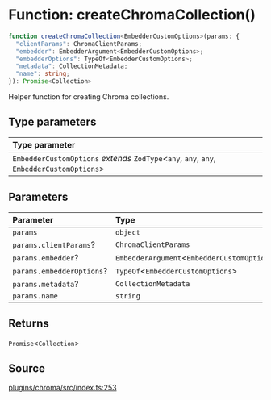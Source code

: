 # Function: createChromaCollection()

```ts
function createChromaCollection<EmbedderCustomOptions>(params: {
  "clientParams": ChromaClientParams;
  "embedder": EmbedderArgument<EmbedderCustomOptions>;
  "embedderOptions": TypeOf<EmbedderCustomOptions>;
  "metadata": CollectionMetadata;
  "name": string;
}): Promise<Collection>
```

Helper function for creating Chroma collections.

## Type parameters

| Type parameter |
| :------ |
| `EmbedderCustomOptions` *extends* `ZodType`\<`any`, `any`, `any`, `EmbedderCustomOptions`\> |

## Parameters

| Parameter | Type |
| :------ | :------ |
| `params` | `object` |
| `params.clientParams`? | `ChromaClientParams` |
| `params.embedder`? | `EmbedderArgument`\<`EmbedderCustomOptions`\> |
| `params.embedderOptions`? | `TypeOf`\<`EmbedderCustomOptions`\> |
| `params.metadata`? | `CollectionMetadata` |
| `params.name` | `string` |

## Returns

`Promise`\<`Collection`\>

## Source

[plugins/chroma/src/index.ts:253](https://github.com/firebase/genkit/blob/2b0be364306d92a8e7d13efc2da4fb04c1d21e29/js/plugins/chroma/src/index.ts#L253)
